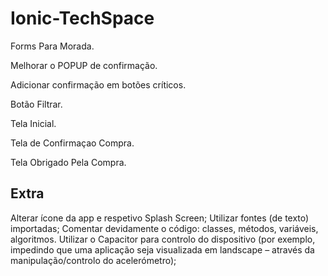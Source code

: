 # Ionic-TechSpace

Forms Para Morada.

Melhorar o POPUP de confirmação.

Adicionar confirmação em botões críticos.

Botão Filtrar.

Tela Inicial.

Tela de Confirmaçao Compra.

Tela Obrigado Pela Compra.


## Extra

Alterar ícone da app e respetivo Splash Screen;
Utilizar fontes (de texto) importadas;
Comentar devidamente o código: classes, métodos, variáveis, algoritmos.
Utilizar o Capacitor para controlo do dispositivo (por exemplo, impedindo que uma
aplicação seja visualizada em landscape – através da manipulação/controlo do
acelerómetro);